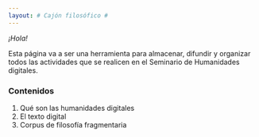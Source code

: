 ```yaml
---
layout: # Cajón filosófico #
---
```

*¡Hola!*

Esta página va a ser una herramienta para almacenar, difundir y organizar todos las actividades que se realicen en el Seminario de Humanidades digitales. 

### Contenidos ###
1. Qué son las humanidades digitales
2. El texto digital 
3. Corpus de filosofía fragmentaria 
